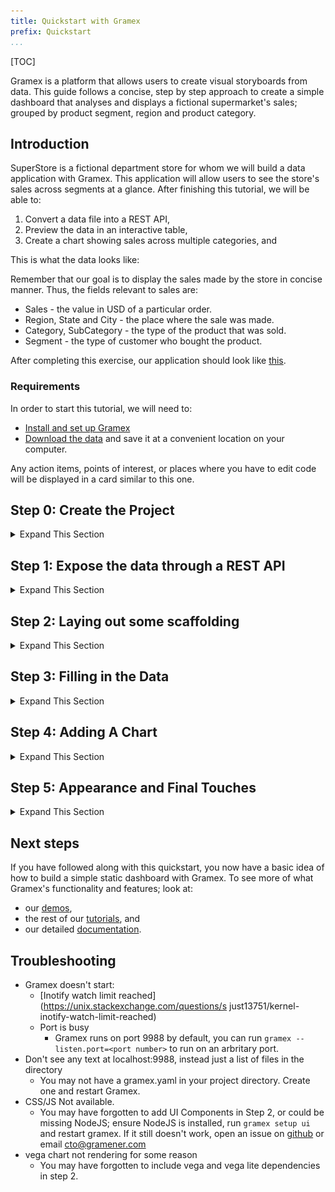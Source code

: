 ```yaml
---
title: Quickstart with Gramex
prefix: Quickstart
...
```


[TOC]

Gramex is a platform that allows users to create visual storyboards from data. This guide follows a concise, step by step approach to create a simple dashboard that analyses and displays a fictional supermarket's sales;
grouped by product segment, region and product category.

## Introduction

SuperStore is a fictional department store for whom we will build a data application with Gramex.
This application will allow users to see the store's sales across segments at a glance. 
After finishing this tutorial, we will be able to:

1. Convert a data file into a REST API,
2. Preview the data in an interactive table,
3. Create a chart showing sales across multiple categories, and

This is what the data looks like:

<div class="formhandler" data-src="data?_c=-Order%20ID&_c=-Sub-Category&_c=-Sales&_c=-Quantity&_c=-Ship%20Mode&_c=-Ship%20Date"></div>
<script>
  $('.formhandler').formhandler({pageSize: 5})
</script>

Remember that our goal is to display the sales made by the store in concise manner. Thus, the fields relevant
to sales are:

* Sales - the value in USD of a particular order.
* Region, State and City - the place where the sale was made.
* Category, SubCategory - the type of the product that was sold.
* Segment - the type of customer who bought the product.

<p class="alert alert-success" role="alert">
<i class="fas fa-eye"></i> After completing this exercise, our application should look like <a href="index5.html">this</a>.
</p>

### Requirements

In order to start this tutorial, we will need to:

* [Install and set up Gramex](../install)
* [Download the data](serve/store-sales.csv) and save it at a convenient location on your computer.

<div class="card shadow text-white bg-dark">
  <div class="card-body">
  <p class="card-text">
    Any action items, points of interest, or places where you have to edit code will be displayed in a card similar to this one.
  </p>
  </div>
</div>

## Step 0: Create the Project
<details>
  <summary> Expand This Section </summary>

We need a place to hold together all the files related to our application - including data, source code and configuration files.

<div class="card shadow text-white bg-dark">
  <div class="card-body">
  <p class="card-text">
    Create a folder at a convenient location on your computer and move the downloaded dataset file into it.
  </p>
  </div>
</div>

<br>
For the remainder of the tutorial, we will refer to this folder as the "project folder". At this time, the project folder should only contain the file `store-sales.csv`.

<div class="card shadow text-white bg-dark">
  <div class="card-body">
    <div class="card-text">
    <ul>
      <li>To set up the project, create a file named <kbd>gramex.yaml</kbd> in the project folder, leave it blank for now.</li>
      <li>Create a second file called <kbd>index.html</kbd> and put any html you like in there. For now, just a simple bit of text will do.</li>
    </ul>
    </div>
  </div>
</div>
<br>

`"index.html"` and `"gramex.yaml"` are the only two files we'll be editing throughout this guide. For now, let's put some text in `"index.html"`:
<br>

<div class="card shadow text-white bg-dark">
  <div class="card-body">
  <div class="card-text">
    <p>Open up a terminal, navigate to the project folder and type the following:</p>
    <ul class="nav nav-tabs">
      <li class="nav-item">
        <a class="nav-link active"><i class="fas fa-terminal"></i> Terminal</a>
      </li>
    </ul>
    <pre><code id="bash1" class="bash"></code></pre>
  </div>
  </div>
</div>  
<br>

<script>
  $.get('snippets/hello.sh').done(
    (e) => { $('#bash1').text(e) }
  )
</script>

<div class="card shadow text-white bg-dark">
  <div class="card-body">
    <div class="card-text">
      <p>Type the following command to start the Gramex server.</p>
      <ul class="nav nav-tabs">
        <li class="nav-item">
          <a class="nav-link active"><i class="fas fa-terminal"></i> Terminal</a>
        </li>
      </ul>
      <pre><code id="bash2" class="bash">gramex</code></pre>
    </div>
  </div>
</div>  
<br>

We should start seeing some output now, which is the Gramex server logging its startup sequence. Once we see the following lines, Gramex has fully started, and is ready to accept requests.

```console
INFO    22-Apr 13:34:26 __init__ PORT Listening on port 9988
INFO    22-Apr 13:34:26 __init__ 9988 <Ctrl-B> opens the browser. <Ctrl-D> starts the debugger.
```

Note that these may not be the _last_ lines you see in the startup logs, since some Gramex services may start later. Look for these lines in the last few lines.

At this time, if you open a browser window at [`http://localhost:9988`](http://localhost:9988), you should see the text in `"index.html"`.

<p class="alert alert-success" role="alert">
<i class="fas fa-eye"></i> It should look something like <a href="index2.html">this</a>.
</p>

Gramex internally watches files for changes, so we can change anything in `"index.html"`, and refresh the link in the browser without restarting the server.
![Step 0 gif](https://cloud.gramener.com/f/5684de979acd45d4a14d/?dl=1)
</details>

## Step 1: Expose the data through a REST API
<details>
  <summary> Expand This Section </summary>

In order to provide our dashboard with access to the data, we need to create a URL that sends data to the dashboard. To do this, we use a Gramex component called [`FormHandler`](../formhandler).

<div class="card shadow text-white bg-dark">
  <div class="card-body">
    <div class="card-text">
      <p>Create a formhandler endpoint on our server by adding the following lines to the empty <kbd>gramex.yaml</kbd> file, which we had created in the previous section:</p>
      <ul class="nav nav-tabs">
        <li class="nav-item">
          <a class="nav-link active"><i class="fas fa-code"></i> <span class="text-monospace">gramex.yaml</span></a>
        </li>
      </ul>
      <pre><code id="yaml1" class="language-yaml"></code></pre>
    </div>
  </div>
</div>

<script>
  $.get('snippets/gramex1.yaml').done(
    (e) => { $('#yaml1').text(e) }
  )
</script>


After you save the file, Gramex will be able to serve the CSV data through the `/data` resource endpoint. To verify this, visit [`http://localhost:9988/data?_limit=10`](http://localhost:9988/data?_limit=10) in your browser. You should now see a JSON payload representing the first ten rows of the dataset.

<p class="alert alert-success" role="alert">
<i class="fa fa-eye"></i> It should look like <a href="data?_limit=10">this</a>.
</p>

You could also, visit [http://localhost:9988/data?_limit=10&_format=html](http://localhost:9988/data?_limit=10&_format=html) to see the first ten rows as a simple HTML table.

<p class="alert alert-success" role="alert">
<i class="fa fa-eye"></i> It should look like <a href="data?_limit=10&_format=html">this</a>.
</p>
![Step 1 gif](https://cloud.gramener.com/f/379c20a01b3c416ca3cd/?dl=1)
</details>

## Step 2: Laying out some scaffolding
<details>
  <summary> Expand This Section </summary>

Since we now have access to the data from a REST API, we are ready to start building the frontend.

<div class="card shadow text-white bg-dark">
  <div class="card-body">
    <div class="card-text">
      <p>At the moment, our <kbd>index.html</kbd> file just has some text in it. Let's add the following HTML to it.</p>
      <ul class="nav nav-tabs">
        <li class="nav-item">
          <a class="nav-link active"><i class="fas fa-code"></i> <span class="text-monospace">index.html</span></a>
        </li>
      </ul>
      <pre><code id="html1" class="language-html"></code></pre>
    </div>
  </div>
</div>

<script>
  $.get('snippets/index1.html').done(
    (e) => { $('#html1').text(e) }
  )
</script>

This is just some boilerplate that includes css and js files we will need.

Note that all of our css and js links are relative to a `ui/` directory - but we have no such directory in our project folder.

This is because Gramex bundles a lot of common css and js files ([bootstrap](https://getbootstrap.com), [lodash](https://lodash.com), [g1](https://www.npmjs.com/package/g1)) as part of a feature called [UI Components](../uicomponents). 

<div class="card shadow text-white bg-dark">
  <div class="card-body">
    <div class="card-text">
      <p>To use these in our dashboard, we add the following lines to our <kbd>gramex.yaml</kbd>:</p>
      <ul class="nav nav-tabs">
        <li class="nav-item">
          <a class="nav-link active"><i class="fas fa-code"></i> <span class="text-monospace">gramex.yaml</span></a>
        </li>
      </ul>
      <pre><code id="yaml2" class="language-yaml"></code></pre>
    </div>
  </div>
</div>

<script>
  $.get('snippets/gramex_2.yaml').done(
    (e) => { $('#yaml2').text(e) }
  )
</script>

<br>
At this point, `gramex.yaml` contains the following lines and will not change for the rest of this tutorial. Essentially, we are done with the backend configuration.

<ul class="nav nav-tabs">
  <li class="nav-item">
    <a class="nav-link active"><i class="fas fa-code"></i> <span class="text-monospace">gramex.yaml</span></a>
  </li>
</ul>
<pre><code id="yaml3" class="language-yaml"></code></pre>
<script>
  $.get('gramex2.yaml').done(
    (e) => { $('#yaml3').text(e) }
  )
</script>

<p class="alert alert-success" role="alert">
<i class="fa fa-eye"></i> At this time our HTML should look like <a href="index6.html">this</a>.
</p>
</details>

## Step 3: Filling in the Data
<details>
  <summary> Expand This Section </summary>
 
The simplest and sometimes most effective way to represent data can be a table. 
Accordingly, Gramex provides a way of embedding tabular data in any HTML page as an interactive table. 

<div class="card shadow text-white bg-dark">
  <div class="card-body">
    <div class="card-text">
      <p>To show the data as a table, insert the following lines in <kbd>index.html</kbd>:</p>
      <ul class="nav nav-tabs">
        <li class="nav-item">
          <a class="nav-link active"><i class="fas fa-code"></i> <span class="text-monospace">index.html</span></a>
        </li>
      </ul>
      <pre><code id="html2" class="language-html"></code></pre>
    </div>
  </div>
</div>

<script>
  $.get('snippets/fh.html').done(
    (e) => { $('#html2').text(e) }
  )
</script>

<br>
The full `index.html` file now looks like:
<ul class="nav nav-tabs">
  <li class="nav-item">
    <a class="nav-link active"><i class="fas fa-code"></i> <span class="text-monospace">index.html</span></a>
  </li>
</ul>
<pre><code id="html3" class="language-html"></code></pre>

<script>
  $.get('snippets/fh-after.html').done(
    (e) => { $('#html3').text(e) }
  )
</script>


After saving the file, when we open [`http://localhost:9988`](http://localhost:9988), we should see a table similar to the one at the top of this page. 

The table is interactive. Try playing around with it. Here's a few things you could try:

<div class="card-deck">
  <div class="card shadow text-white bg-dark">
    <img class="card-img-top" src="img/fh-g1-1.png" alt="Card image cap">
    <div class="card-body">
      <p class="card-text">Click the dropdown arrows near the column headers to see column options.
    </div>
  </div>
  <div class="card shadow text-white bg-dark">
    <img class="card-img-top" src="img/fh-g1-2.png" alt="Card image cap">
    <div class="card-body">
      <p class="card-text">Try getting the second, third or the 1365th 'page' of the dataset from the menu at the top of the table.
    </div>
  </div>
  <div class="card shadow text-white bg-dark">
    <img class="card-img-top" src="img/fh-g1-3.png" alt="Card image cap">
    <div class="card-body">
      <p class="card-text">See 20, 50 or more rows at a time in the table from the dropdown menu to the right of the page list.
    </div>
  </div>
</div>

<br>
<p class="alert alert-success" role="alert">
<i class="fa fa-eye"></i> At this time our HTML should look like <a href="index7.html">this</a>.
</p>

</details>

## Step 4: Adding A Chart
<details>
  <summary> Expand This Section </summary>

Let's add a simple barchart to display data grouped by Segment. Formhandler automatically does the grouping for us simply by changing the URL. Adding a `?_by` query to any FormHandler URL, like [data?_by=Segment](data?_by=Segment), changes the output: each of our numeric columns now has the sum of all rows having a particular Segment value.

FormHandler lets us do a lot of data querying, filtering and grouping just by editing the URL. See [FormHandler Filters](../formhandler/#formhandler-filters) for  list of all possible values.

To actually draw the chart, we'll use a library called [Vega-lite](https://vega.github.io/vega-lite/). Vega-lite is a really simple to use, configuration driven javascript charting library and supports many common chart types. To draw a chart, we add a few pieces to our `index.html`.

<div class="card shadow text-white bg-dark">
  <div class="card-body">
    <div class="card-text">
      <p>Add the following <span class="font-italic">chart specification</span> to your HTML:</p>
      <ul class="nav nav-tabs">
        <li class="nav-item">
          <a class="nav-link active"><i class="fas fa-code"></i> <span class="text-monospace">index.html</span></a>
        </li>
      </ul>
      <pre><code id="html4" class="language-html"></code></pre>
    </div>
  </div>
</div>

<script>
  $.get('snippets/chartspec.html').done(
    (e) => { $('#html4').text(e) }
  )
</script>

Details of the specification can be found in the vega-lite [docs](https://vega.github.io/vega-lite/docs/), but some things to note:

* the spec consists of a bunch of nested fields, `width`, `height`, `data`, etc
* the data key is set to the FormHandler URL with grouping by Segment: `{"url": "data?_by=Segment"}`
* We've set the x and y axis values to `Sales|sum` and `Segment` respectively, telling Vega-lite to plot those quantities from the data that FormHandler returns. 

<div class="card shadow text-white bg-dark">
  <div class="card-body">
    <div class="card-text">
      <p>Add a div in the page in which to place the chart, and a little bit of Javascript code to render the chart:</p>
      <ul class="nav nav-tabs">
        <li class="nav-item">
          <a class="nav-link active"><i class="fas fa-code"></i> <span class="text-monospace">index.html</span></a>
        </li>
      </ul>
      <pre><code id="html5" class="language-html"></code></pre>
    </div>
  </div>
</div>

<script>
  $.get('snippets/vega1.html').done(
    (e) => { $('#html5').text(e) }
  )
</script>

<br>

At this stage, the contents of `index.html` should be as follows:
<ul class="nav nav-tabs">
  <li class="nav-item">
    <a class="nav-link active"><i class="fas fa-code"></i> <span class="text-monospace">index.html</span></a>
  </li>
</ul>
<pre><code id="html6" class="language-html"></code></pre>

<script>
  $.get('index4.html').done(
    (e) => { $('#html6').text(e) }
  )
</script>

<p class="alert alert-success" role="alert">
<i class="fa fa-eye"></i> At this time our HTML should look like <a href="index4.html">this</a>.
</p>

</details>

## Step 5: Appearance and Final Touches
<details>
  <summary> Expand This Section </summary>

We can now flex front-end muscle to make our dashboard look slightly better. We will keep this section short, but frontend appearances can be endlessly configured. Feel free to go through the rest of our guides to get a better handle on some of these. 

Let's add a second chart to plot the aggregate sum of Quantity by Segment. It's the same chart - we are just changing the axes. Thus, we can reuse the earlier specification, but we still need to change values of certain fields. So we created a function to which we can pass the fields that need to be updated: the div to draw the chart, the x-axis column name and the title of the chart.

<div class="card shadow text-white bg-dark">
  <div class="card-body">
    <div class="card-text">
      <p>Create a function which accepts the fields to be updated, the <code>&lt;div&gt;</code> to place the chart, the X-axis label and the title of the chart.</p>
      <ul class="nav nav-tabs">
        <li class="nav-item">
          <a class="nav-link active"><i class="fas fa-code"></i> <span class="text-monospace">index.html</span></a>
        </li>
      </ul>
      <pre><code id="js1" class="language-javascript"></code></pre>
    </div>
  </div>
</div>

<script>
  $.get('snippets/render.js', (e) => { $('#js1').text(e) }, 'text')
</script>

<br>

Here are a few more ways in which we can tweak our dashboard:

1. To hide some of the columns from our dataset, we can use a FormHandler filter similar to what we had introduced in Step 4.
2. We can use a feature of UI components, which allows us to override [bootstrap variables by passing url query parameters to the css import line](../uicomponents/#custom-bootstrap). For example, setting link-color to black.
3. We can modify the vega-lite configuration of the chart to add a color scale, and change the fonts of the chart. 

<p class="alert alert-success" role="alert">
<i class="fa fa-eye"></i> To see all of this configuration in action, see <a href="index5.html">this</a>.
</p>
<p class="alert alert-success" role="alert">
<i class="fa fa-download"></i> Download the final <a href="serve/gramex2.yaml">gramex.yaml</a>.
</p>

</details>

## Next steps

If you have followed along with this quickstart, you now have a basic idea of how to build a simple static dashboard with Gramex.
To see more of what Gramex's functionality and features; look at:

* our [demos](gramener.com/demo),
* the rest of our [tutorials](../tutorials), and
* our detailed [documentation](../).


## Troubleshooting

- Gramex doesn't start:
    - [Inotify watch limit reached](https://unix.stackexchange.com/questions/s just13751/kernel-inotify-watch-limit-reached)
    - Port is busy
        - Gramex runs on port 9988 by default, you can run `gramex --listen.port=<port number>` to run on an arbritary port. 
- Don't see any text at localhost:9988, instead just a list of files in the directory
    - You may not have a gramex.yaml in your project directory. Create one and restart Gramex.
- CSS/JS Not available.
    - You may have forgotten to add UI Components in Step 2, or could be missing NodeJS; ensure NodeJS is installed, run `gramex setup ui` and restart gramex. If it still doesn't work, open an issue on [github](https://github.com/gramener/gramex) or email cto@gramener.com  
- vega chart not rendering for some reason
    - You may have forgotten to include vega and vega lite dependencies in step 2.
